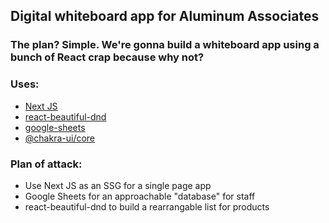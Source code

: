 ## Digital whiteboard app for Aluminum Associates

### The plan? Simple. We're gonna build a whiteboard app using a bunch of React crap because why not?

### Uses:

- [Next JS](https://nextjs.org/docs/getting-started)
- [react-beautiful-dnd](https://www.npmjs.com/package/react-beautiful-dnd)
- [google-sheets](https://www.npmjs.com/package/google-spreadsheet)
- [@chakra-ui/core](https://chakra-ui.com/getting-started)

### Plan of attack:

- Use Next JS as an SSG for a single page app
- Google Sheets for an approachable "database" for staff
- react-beautiful-dnd to build a rearrangable list for products
